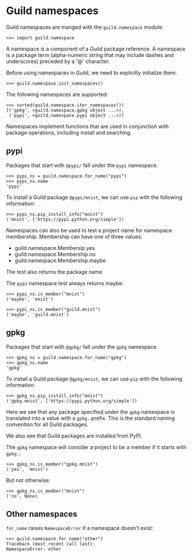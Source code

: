 # Guild namespaces

Guild namespaces are manged with the `guild.namespace` module:

    >>> import guild.namespace

A namespace is a component of a Guild package reference. A namespace
is a package term (alpha-numeric string that may include dashes and
underscores) preceded by a '@' character.

Before using namespaces in Guild, we need to explicitly initialize
them.

    >>> guild.namespace.init_namespaces()

The following namespaces are supported:

    >>> sorted(guild.namespace.iter_namespaces())
    [('gpkg', <guild.namespace.gpkg object ...>),
     ('pypi', <guild.namespace.pypi object ...>)]

Namespaces implement functions that are used in conjunction with
package operations, including install and searching.

## pypi

Packages that start with `@pypi/` fall under the `pypi` namespace.

    >>> pypi_ns = guild.namespace.for_name("pypi")
    >>> pypi_ns.name
    'pypi'

To install a Guild package `@pypi/mnist`, we can use `pip` with the
following information:

    >>> pypi_ns.pip_install_info("mnist")
    ('mnist', ['https://pypi.python.org/simple'])

Namespaces can also be used to test a project name for namespace
membership. Membership can have one of three values:

- guild.namespace.Membersip.yes
- guild.namespace.Membership.no
- guild.namespace.Membership.maybe

The test also returns the package name

The `pypi` namespace test always returns maybe:

    >>> pypi_ns.is_member("mnist")
    ('maybe', 'mnist')

    >>> pypi_ns.is_member("guild.mnist")
    ('maybe', 'guild.mnist')

## gpkg

Packages that start with `@gpkg/` fall under the `gpkg` namespace.

    >>> gpkg_ns = guild.namespace.for_name("gpkg")
    >>> gpkg_ns.name
    'gpkg'

To install a Guild package `@gpkg/mnist`, we can use `pip` with the
following information:

    >>> gpkg_ns.pip_install_info("mnist")
    ('gpkg.mnist', ['https://pypi.python.org/simple'])

Here we see that any package specified under the `gpkg` namespace is
translated into a value with a `gpkg.` prefix. This is the standard
naming convention for all Guild packages.

We also see that Guild packages are installed from PyPI.

The `gpkg` namespace will consider a project to be a member if it
starts with `gpkg.`:

    >>> gpkg_ns.is_member("gpkg.mnist")
    ('yes', 'mnist')

But not otherwise:

    >>> gpkg_ns.is_member("mnist")
    ('no', None)

## Other namespaces

`for_name` raises `NamespaceError` if a namespace doesn't exist:

    >>> guild.namespace.for_name("other")
    Traceback (most recent call last):
    NamespaceError: other
